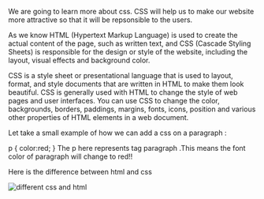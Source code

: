 We are going to learn more about css. CSS will help us to make our website more attractive so that it will be repsonsible to the users.

As we know HTML (Hypertext Markup Language) is used to create the actual content of the page, such as written text, and CSS (Cascade Styling Sheets) is responsible for the design or style of the website, including the layout, visual effects and background color.

CSS is a style sheet or presentational language that is used to layout, format, and style documents that are written in HTML to make them look beautiful. CSS is generally used with HTML to change the style of web pages and user interfaces. You can use CSS to change the color, backgrounds, borders, paddings, margins, fonts, icons, position and various other properties of HTML elements in a web document.

Let take a small example of how we can add a css on a paragraph :

p
{
color:red;
}
The p here represents tag paragraph .This means the font color of paragraph will change to red!!

Here is the difference between html and css


![different css and html](https://github.com/IBIRASA/alu-web-development/assets/125977215/69ecae66-80a8-4826-a738-56bb543650f3)
